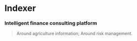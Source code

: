 # Indexer
### Intelligent finance consulting platform
> Around agriculture information; Around risk management.
